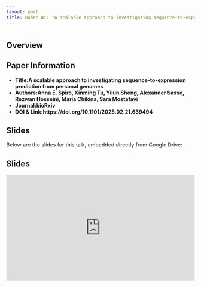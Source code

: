 ```yaml
---
layout: post
title: Bohan Ni: "A scalable approach to investigating sequence-to-expression prediction from personal genomes" (Spiro et al.)
---
```

<h1></h1>

<h2>Overview</h2>
<p>
</p>

<h2>Paper Information</h2>
<ul>
  <li><strong>Title:A scalable approach to investigating sequence-to-expression prediction from personal genomes</strong> </li>
  <li><strong>Authors:Anna E. Spiro, Xinming Tu, Yilun Sheng, Alexander Sasse, Rezwan Hosseini, Maria Chikina, Sara Mostafavi</strong> </li>
  <li><strong>Journal:bioRxiv</strong></li>
  <li><strong>DOI & Link:https://doi.org/10.1101/2025.02.21.639494</strong> </li>
</ul>

<h2>Slides</h2>
<p>Below are the slides for this talk, embedded directly from Google Drive:</p>
<h2>Slides</h2>
<div class="iframe-container" style="position: relative; padding-bottom: 56.25%; height: 0; overflow: hidden;">
  <iframe
    src="https://drive.google.com/file/d/1TWSMVFt0FdWuR1GITrUb__AEALJ0Ar7_/preview"
    width="100%"
    height="100%"
    style="position: absolute; top: 0; left: 0;"
    frameborder="0"
    allowfullscreen>
  </iframe>
</div>
